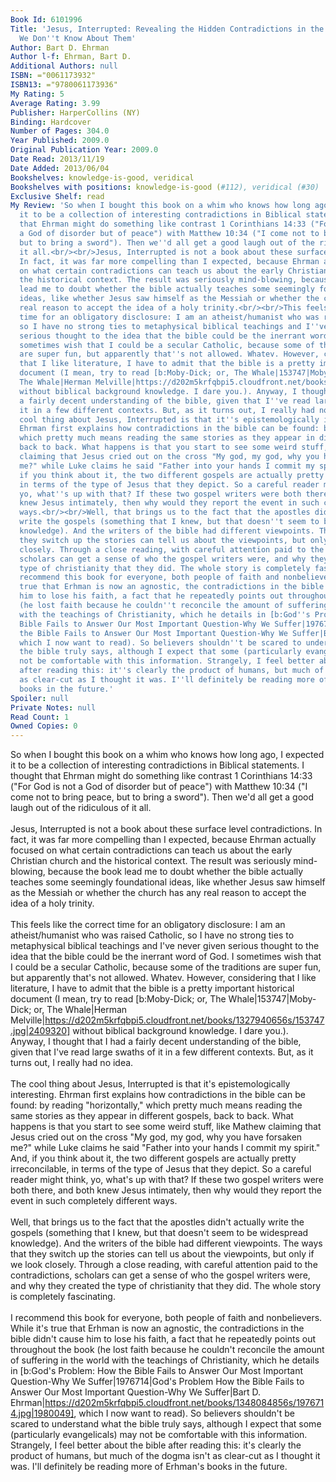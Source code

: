 ```yaml
---
Book Id: 6101996
Title: 'Jesus, Interrupted: Revealing the Hidden Contradictions in the Bible & Why
  We Don''t Know About Them'
Author: Bart D. Ehrman
Author l-f: Ehrman, Bart D.
Additional Authors: null
ISBN: ="0061173932"
ISBN13: ="9780061173936"
My Rating: 5
Average Rating: 3.99
Publisher: HarperCollins (NY)
Binding: Hardcover
Number of Pages: 304.0
Year Published: 2009.0
Original Publication Year: 2009.0
Date Read: 2013/11/19
Date Added: 2013/06/04
Bookshelves: knowledge-is-good, veridical
Bookshelves with positions: knowledge-is-good (#112), veridical (#30)
Exclusive Shelf: read
My Review: 'So when I bought this book on a whim who knows how long ago, I expected
  it to be a collection of interesting contradictions in Biblical statements. I thought
  that Ehrman might do something like contrast 1 Corinthians 14:33 ("For God is not
  a God of disorder but of peace") with Matthew 10:34 ("I come not to bring peace,
  but to bring a sword"). Then we''d all get a good laugh out of the ridiculous of
  it all.<br/><br/>Jesus, Interrupted is not a book about these surface level contradictions.
  In fact, it was far more compelling than I expected, because Ehrman actually focused
  on what certain contradictions can teach us about the early Christian church and
  the historical context. The result was seriously mind-blowing, because the book
  lead me to doubt whether the bible actually teaches some seemingly foundational
  ideas, like whether Jesus saw himself as the Messiah or whether the church has any
  real reason to accept the idea of a holy trinity.<br/><br/>This feels like the correct
  time for an obligatory disclosure: I am an atheist/humanist who was raised Catholic,
  so I have no strong ties to metaphysical biblical teachings and I''ve never given
  serious thought to the idea that the bible could be the inerrant word of God. I
  sometimes wish that I could be a secular Catholic, because some of the traditions
  are super fun, but apparently that''s not allowed. Whatev. However, considering
  that I like literature, I have to admit that the bible is a pretty important historical
  document (I mean, try to read [b:Moby-Dick; or, The Whale|153747|Moby-Dick; or,
  The Whale|Herman Melville|https://d202m5krfqbpi5.cloudfront.net/books/1327940656s/153747.jpg|2409320]
  without biblical background knowledge. I dare you.). Anyway, I thought that I had
  a fairly decent understanding of the bible, given that I''ve read large swaths of
  it in a few different contexts. But, as it turns out, I really had no idea.<br/><br/>The
  cool thing about Jesus, Interrupted is that it''s epistemologically interesting.
  Ehrman first explains how contradictions in the bible can be found: by reading "horizontally,"
  which pretty much means reading the same stories as they appear in different gospels,
  back to back. What happens is that you start to see some weird stuff, like Mathew
  claiming that Jesus cried out on the cross "My god, my god, why you have forsaken
  me?" while Luke claims he said "Father into your hands I commit my spirit." And,
  if you think about it, the two different gospels are actually pretty irreconcilable,
  in terms of the type of Jesus that they depict. So a careful reader might think,
  yo, what''s up with that? If these two gospel writers were both there, and both
  knew Jesus intimately, then why would they report the event in such completely different
  ways.<br/><br/>Well, that brings us to the fact that the apostles didn''t actually
  write the gospels (something that I knew, but that doesn''t seem to be widespread
  knowledge). And the writers of the bible had different viewpoints. The ways that
  they switch up the stories can tell us about the viewpoints, but only if we look
  closely. Through a close reading, with careful attention paid to the contradictions,
  scholars can get a sense of who the gospel writers were, and why they created the
  type of christianity that they did. The whole story is completely fascinating.<br/><br/>I
  recommend this book for everyone, both people of faith and nonbelievers. While it''s
  true that Erhman is now an agnostic, the contradictions in the bible didn''t cause
  him to lose his faith, a fact that he repeatedly points out throughout the book
  (he lost faith because he couldn''t reconcile the amount of suffering in the world
  with the teachings of Christianity, which he details in [b:God''s Problem: How the
  Bible Fails to Answer Our Most Important Question-Why We Suffer|1976714|God''s Problem  How
  the Bible Fails to Answer Our Most Important Question-Why We Suffer|Bart D. Ehrman|https://d202m5krfqbpi5.cloudfront.net/books/1348084856s/1976714.jpg|1980049],
  which I now want to read). So believers shouldn''t be scared to understand what
  the bible truly says, although I expect that some (particularly evangelicals) may
  not be comfortable with this information. Strangely, I feel better about the bible
  after reading this: it''s clearly the product of humans, but much of the dogma isn''t
  as clear-cut as I thought it was. I''ll definitely be reading more of Erhman''s
  books in the future.'
Spoiler: null
Private Notes: null
Read Count: 1
Owned Copies: 0
---
```


So when I bought this book on a whim who knows how long ago, I expected it to be a collection of interesting contradictions in Biblical statements. I thought that Ehrman might do something like contrast 1 Corinthians 14:33 ("For God is not a God of disorder but of peace") with Matthew 10:34 ("I come not to bring peace, but to bring a sword"). Then we'd all get a good laugh out of the ridiculous of it all.<br/><br/>Jesus, Interrupted is not a book about these surface level contradictions. In fact, it was far more compelling than I expected, because Ehrman actually focused on what certain contradictions can teach us about the early Christian church and the historical context. The result was seriously mind-blowing, because the book lead me to doubt whether the bible actually teaches some seemingly foundational ideas, like whether Jesus saw himself as the Messiah or whether the church has any real reason to accept the idea of a holy trinity.<br/><br/>This feels like the correct time for an obligatory disclosure: I am an atheist/humanist who was raised Catholic, so I have no strong ties to metaphysical biblical teachings and I've never given serious thought to the idea that the bible could be the inerrant word of God. I sometimes wish that I could be a secular Catholic, because some of the traditions are super fun, but apparently that's not allowed. Whatev. However, considering that I like literature, I have to admit that the bible is a pretty important historical document (I mean, try to read [b:Moby-Dick; or, The Whale|153747|Moby-Dick; or, The Whale|Herman Melville|https://d202m5krfqbpi5.cloudfront.net/books/1327940656s/153747.jpg|2409320] without biblical background knowledge. I dare you.). Anyway, I thought that I had a fairly decent understanding of the bible, given that I've read large swaths of it in a few different contexts. But, as it turns out, I really had no idea.<br/><br/>The cool thing about Jesus, Interrupted is that it's epistemologically interesting. Ehrman first explains how contradictions in the bible can be found: by reading "horizontally," which pretty much means reading the same stories as they appear in different gospels, back to back. What happens is that you start to see some weird stuff, like Mathew claiming that Jesus cried out on the cross "My god, my god, why you have forsaken me?" while Luke claims he said "Father into your hands I commit my spirit." And, if you think about it, the two different gospels are actually pretty irreconcilable, in terms of the type of Jesus that they depict. So a careful reader might think, yo, what's up with that? If these two gospel writers were both there, and both knew Jesus intimately, then why would they report the event in such completely different ways.<br/><br/>Well, that brings us to the fact that the apostles didn't actually write the gospels (something that I knew, but that doesn't seem to be widespread knowledge). And the writers of the bible had different viewpoints. The ways that they switch up the stories can tell us about the viewpoints, but only if we look closely. Through a close reading, with careful attention paid to the contradictions, scholars can get a sense of who the gospel writers were, and why they created the type of christianity that they did. The whole story is completely fascinating.<br/><br/>I recommend this book for everyone, both people of faith and nonbelievers. While it's true that Erhman is now an agnostic, the contradictions in the bible didn't cause him to lose his faith, a fact that he repeatedly points out throughout the book (he lost faith because he couldn't reconcile the amount of suffering in the world with the teachings of Christianity, which he details in [b:God's Problem: How the Bible Fails to Answer Our Most Important Question-Why We Suffer|1976714|God's Problem  How the Bible Fails to Answer Our Most Important Question-Why We Suffer|Bart D. Ehrman|https://d202m5krfqbpi5.cloudfront.net/books/1348084856s/1976714.jpg|1980049], which I now want to read). So believers shouldn't be scared to understand what the bible truly says, although I expect that some (particularly evangelicals) may not be comfortable with this information. Strangely, I feel better about the bible after reading this: it's clearly the product of humans, but much of the dogma isn't as clear-cut as I thought it was. I'll definitely be reading more of Erhman's books in the future.